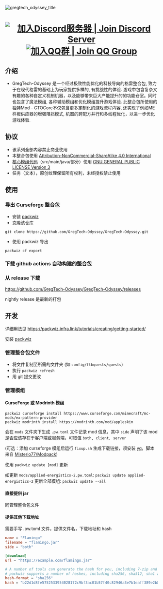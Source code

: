 
![gregtech_odyssey_title](https://github.com/user-attachments/assets/89f48741-a6ab-4f45-9dd6-e3669fd49cde)

<h1 align="center">
    <a href="https://discord.gg/fASxuRMjtS"><img src="https://discordapp.com/api/guilds/1361351361257672876/widget.png" alt="加入Discord服务器 | Join Discord Server"></a>
    <a href="https://qm.qq.com/q/H4mWY1GfSK"><img src="https://img.shields.io/badge/QQ-加入交流群-12B7F5?logo=qq&logoColor=white" alt="加入QQ群 | Join QQ Group"></a>
</h1>

## 介绍
- GregTech-Odyssey 是一个经过极致性能优化的科技导向的格雷整合包, 致力于在现代格雷的基础上为玩家提供多样的, 有挑战性的体验. 游戏中包含复杂又有趣的各种自定义机制机器，以及能够带来巨大产能提升的的功能仓室。同时也包含了魔法模组, 各种辅助模组和优化模组提升游戏体验. 此整合包所使用的独特Mod - GTOCore不仅包含更多定制化的游戏流程内容, 还实现了例如ME样板供应器的增强阻挡模式, 机器的跨配方并行和多线程优化，以进一步优化游戏体验.

## 协议

- 该系列全部内容禁止商业使用
- 本整合包使用 [Attribution-NonCommercial-ShareAlike 4.0 International](https://creativecommons.org/licenses/by-nc-sa/4.0/)
- [核心模组代码](https://github.com/GregTech-Odyssey/GTOCore)（src/main/java/部分）使用 [GNU GENERAL PUBLIC LICENSE Version 3](https://www.gnu.org/licenses/gpl-3.0.html)
- 任务（文本），原创纹理保留所有权利，未经授权禁止使用

## 使用

### 导出 Curseforge 整合包

- 安装 [packwiz](https://github.com/packwiz/packwiz)
- 克隆该仓库
```
git clone https://github.com/GregTech-Odyssey/GregTech-Odyssey.git
```
- 使用 packwiz 导出
```
packwiz cf export
```

### 下载 github actions 自动构建的整合包

### 从 release 下载

<https://github.com/GregTech-Odyssey/GregTech-Odyssey/releases>

nightly release 是最新的打包

## 开发

详细用法见 <https://packwiz.infra.link/tutorials/creating/getting-started/>

安装 [packwiz](https://github.com/packwiz/packwiz)

### 管理整合包文件

- 将文件复制至所需的文件夹 (如 `config/ftbquests/quests`)
- 执行 `packwiz refresh`
- 用 git 提交更改

### 管理模组

#### CurseForge 或 Modrinth 模组

```
packwiz curseforge install https://www.curseforge.com/minecraft/mc-mods/ex-pattern-provider
packwiz modrinth install https://modrinth.com/mod/appleskin
```

会在 `mods` 文件夹下生成 `.pw.toml` 文件记录 mod 信息，其中 `side` 声明了该 mod 是否应该存在于客户端或服务端，可取值 `both, client, server`

(可选：添加 curseforge 模组后运行 `fixup.sh` 生成下载链接，须安装 [yq](https://github.com/mikefarah/yq)，脚本来自 [Misterio77/Modpack](https://github.com/Misterio77/Modpack))

使用 `packwiz update [mod]` 更新

如更新 `mods/applied-energistics-2.pw.toml`: `packwiz update applied-energistics-2`
更新全部模组: `packwiz update --all`

#### 直接提供 jar

同管理整合包文件

#### 提供其他下载地址

需要手写 .pw.toml 文件，提供文件名，下载地址和 hash

```toml
name = "Flamingo"
filename = "flamingo.jar"
side = "both"

[download]
url = "https://example.com/flamingo.jar"

# A number of tools can generate the hash for you, including 7-zip and sha256sum
# packwiz supports a number of hashes, including sha256, sha512, sha1 and md5
hash-format = "sha256"
hash = "b22d1d8fe5752533954028172c9bf3ac01b57f40c82946a3e7b1eaff389e2b87"
```
